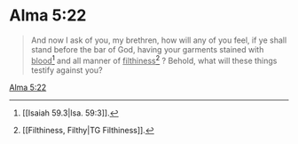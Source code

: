 # Alma 5:22

> And now I ask of you, my brethren, how will any of you feel, if ye shall stand before the bar of God, having your garments stained with <u>blood</u>[^a] and all manner of <u>filthiness</u>[^b] ? Behold, what will these things testify against you?

[Alma 5:22](https://www.churchofjesuschrist.org/study/scriptures/bofm/alma/5?lang=eng&id=p22#p22)


[^a]: [[Isaiah 59.3|Isa. 59:3]].  
[^b]: [[Filthiness, Filthy|TG Filthiness]].  
